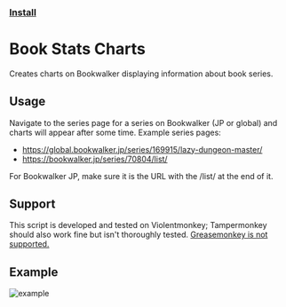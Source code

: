 ### [Install](https://raw.githubusercontent.com/MarvNC/Book-Stats-Charts/main/release-dates.user.js)
# Book Stats Charts
 Creates charts on Bookwalker displaying information about book series.
 
## Usage
 Navigate to the series page for a series on Bookwalker (JP or global) and charts will appear after some time.
 Example series pages: 
 - https://global.bookwalker.jp/series/169915/lazy-dungeon-master/
 - https://bookwalker.jp/series/70804/list/
 
 For Bookwalker JP, make sure it is the URL with the /list/ at the end of it.
 
## Support
 This script is developed and tested on Violentmonkey; Tampermonkey should also work fine but isn't thoroughly tested. [Greasemonkey is not supported.](https://www.greasespot.net/2017/09/greasemonkey-4-for-users.html)
 
## Example

![example](https://i.fiery.me/wfhjY.png)
